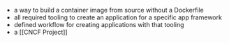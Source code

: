 - a way to build a container image from source without a Dockerfile
- all required tooling to create an application for a specific app framework
- defined workflow for creating applications with that tooling
- a [[CNCF Project]]